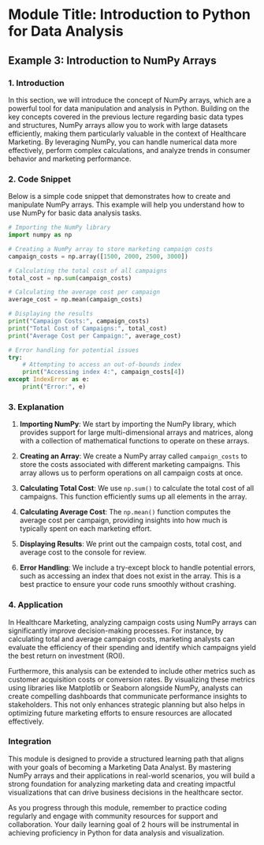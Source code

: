 # Module Title: Introduction to Python for Data Analysis

## Example 3: Introduction to NumPy Arrays

### 1. Introduction
In this section, we will introduce the concept of NumPy arrays, which are a powerful tool for data manipulation and analysis in Python. Building on the key concepts covered in the previous lecture regarding basic data types and structures, NumPy arrays allow you to work with large datasets efficiently, making them particularly valuable in the context of Healthcare Marketing. By leveraging NumPy, you can handle numerical data more effectively, perform complex calculations, and analyze trends in consumer behavior and marketing performance.

### 2. Code Snippet
Below is a simple code snippet that demonstrates how to create and manipulate NumPy arrays. This example will help you understand how to use NumPy for basic data analysis tasks.

```python
# Importing the NumPy library
import numpy as np

# Creating a NumPy array to store marketing campaign costs
campaign_costs = np.array([1500, 2000, 2500, 3000])

# Calculating the total cost of all campaigns
total_cost = np.sum(campaign_costs)

# Calculating the average cost per campaign
average_cost = np.mean(campaign_costs)

# Displaying the results
print("Campaign Costs:", campaign_costs)
print("Total Cost of Campaigns:", total_cost)
print("Average Cost per Campaign:", average_cost)

# Error handling for potential issues
try:
    # Attempting to access an out-of-bounds index
    print("Accessing index 4:", campaign_costs[4])
except IndexError as e:
    print("Error:", e)
```

### 3. Explanation
1. **Importing NumPy**: We start by importing the NumPy library, which provides support for large multi-dimensional arrays and matrices, along with a collection of mathematical functions to operate on these arrays.
   
2. **Creating an Array**: We create a NumPy array called `campaign_costs` to store the costs associated with different marketing campaigns. This array allows us to perform operations on all campaign costs at once.

3. **Calculating Total Cost**: We use `np.sum()` to calculate the total cost of all campaigns. This function efficiently sums up all elements in the array.

4. **Calculating Average Cost**: The `np.mean()` function computes the average cost per campaign, providing insights into how much is typically spent on each marketing effort.

5. **Displaying Results**: We print out the campaign costs, total cost, and average cost to the console for review.

6. **Error Handling**: We include a try-except block to handle potential errors, such as accessing an index that does not exist in the array. This is a best practice to ensure your code runs smoothly without crashing.

### 4. Application
In Healthcare Marketing, analyzing campaign costs using NumPy arrays can significantly improve decision-making processes. For instance, by calculating total and average campaign costs, marketing analysts can evaluate the efficiency of their spending and identify which campaigns yield the best return on investment (ROI). 

Furthermore, this analysis can be extended to include other metrics such as customer acquisition costs or conversion rates. By visualizing these metrics using libraries like Matplotlib or Seaborn alongside NumPy, analysts can create compelling dashboards that communicate performance insights to stakeholders. This not only enhances strategic planning but also helps in optimizing future marketing efforts to ensure resources are allocated effectively.

### Integration
This module is designed to provide a structured learning path that aligns with your goals of becoming a Marketing Data Analyst. By mastering NumPy arrays and their applications in real-world scenarios, you will build a strong foundation for analyzing marketing data and creating impactful visualizations that can drive business decisions in the healthcare sector. 

As you progress through this module, remember to practice coding regularly and engage with community resources for support and collaboration. Your daily learning goal of 2 hours will be instrumental in achieving proficiency in Python for data analysis and visualization.